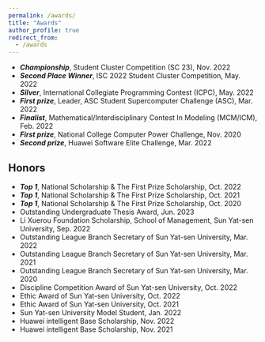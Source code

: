 ```yaml
---
permalink: /awards/
title: "Awards"
author_profile: true
redirect_from: 
  - /awards
---
```

- ***Championship***, Student Cluster Competition (SC 23), Nov. 2022
- ***Second Place Winner***, ISC 2022 Student Cluster Competition, May. 2022
- ***Silver***, International Collegiate Programming Contest (ICPC), May. 2022
- ***First prize***, Leader, ASC Student Supercomputer Challenge (ASC), Mar. 2022
- ***Finalist***, Mathematical/Interdisciplinary Contest In Modeling (MCM/ICM), Feb. 2022
- ***First prize***, National College Computer Power Challenge, Nov. 2020
- ***Second prize***, Huawei Software Elite Challenge, Mar. 2022

## Honors
- ***Top 1***, National Scholarship & The First Prize Scholarship, Oct. 2022
- ***Top 1***, National Scholarship & The First Prize Scholarship, Oct. 2021
- ***Top 1***, National Scholarship & The First Prize Scholarship, Oct. 2020
- Outstanding Undergraduate Thesis Award, Jun. 2023
- Li Xuerou Foundation Scholarship, School of Management, Sun Yat-sen University, Sep. 2022
- Outstanding League Branch Secretary of Sun Yat-sen University, Mar. 2022
- Outstanding League Branch Secretary of Sun Yat-sen University, Mar. 2021
- Outstanding League Branch Secretary of Sun Yat-sen University, Mar. 2020
- Discipline Competition Award of Sun Yat-sen University, Oct. 2022
- Ethic Award of Sun Yat-sen University, Oct. 2022
- Ethic Award of Sun Yat-sen University, Oct. 2021
- Sun Yat-sen University Model Student, Jan. 2022
- Huawei intelligent Base Scholarship, Nov. 2022
- Huawei intelligent Base Scholarship, Nov. 2021
